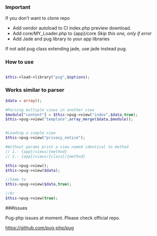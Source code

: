 ### Important 
If you don't want to clone repo

* Add vendor autoload to CI index.php preview download.
* Add core/MY_Loader.php to {app}/core  *Skip this one, only if error*
* Add Jade and pug library to your app libraries

If not add pug class extending jade, use jade instead pug.


### How to use
```php

$this->load->library("pug",$options);

```

### Works similar to parser
```php
$data = array();

#Parsing multiple views in another view
$module["content"] = $this->pug->view("index",$data,true);
$this->pug->view("template",array_merge($data,$module));


#Loading a simple view
$this->pug->view("privacy_notice");

#Without params print a view named identical to method 
// 1.- {app}/views/{method}
// 2.- {app}/views/{class}/{method}

$this->pug->view();
$this->pug->view($data);

//Same to
$this->pug->view($data,true);

//Or
$this->pug->view(true);
```

###Issues

Pug-php issues at moment. Please check official repo.

https://github.com/pug-php/pug